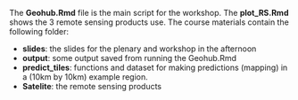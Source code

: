 The **Geohub.Rmd** file is the main script for the workshop. The **plot_RS.Rmd** shows the 3 remote sensing products use. The course materials contain the following folder:
- **slides**: the slides for the plenary and workshop in the afternoon
- **output**: some output saved from running the Geohub.Rmd
- **predict_tiles**: functions and dataset for making predictions (mapping) in a (10km by 10km) example region.
- **Satelite**: the remote sensing products
